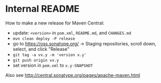 Internal README
===============

How to make a new release for Maven Central:

* update: `<version>` in `pom.xml`, `README.md`, and `CHANGES.md`
* `mvn clean deploy -P release`
* go to https://oss.sonatype.org/ -> Staging repositories, scroll down, select, and click "Release"
* `git tag -a vx.y -m 'version x.y'`
* `git push origin vx.y`
* set version in `pom.xml` to `x.y-SNAPSHOT`

Also see http://central.sonatype.org/pages/apache-maven.html
